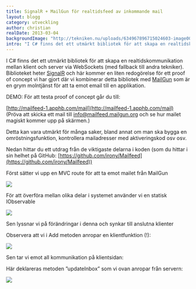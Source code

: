 ```yaml
---
title: SignalR + MailGun för realtidsfeed av inkommande mail
layout: blogg
category: utveckling
author: christian
realDate: 2013-03-04
backgroundImage: "http://tekniken.nu/uploads/634967896715024603-image001.png"
intro: "I C# finns det ett utmärkt bibliotek för att skapa en realtidskommunikation mellan klient och server via WebSockets (med fallback till andra tekniker). Biblioteket heter SignalR och här kommer en liten redogörelse för ett proof of concept vi har gjort där vi kombinerar detta bibliotek med MailGun som är en grym molntjänst för att ta emot email till en applikation."
---
```



I C# finns det ett utmärkt bibliotek för att skapa en realtidskommunikation mellan klient och server via WebSockets (med fallback till andra tekniker). Biblioteket heter [SignalR](http://nuget.org/packages/signalr) och här kommer en liten redogörelse för ett proof of concept vi har gjort där vi kombinerar detta bibliotek med [MailGun](http://www.mailgun.com/) som är en grym molntjänst för att ta emot email till en applikation.

DEMO: För att testa proof of concept går du till:

[http://mailfeed-1.apphb.com/mail](http://mailfeed-1.apphb.com/mail) (Pröva att skicka ett mail till [info@mailfeed.mailgun.org](mailto:info@mailfeed.mailgun.org)&nbsp;och se hur mailet magiskt kommer upp på skärmen.)

Detta kan vara utmärkt för många saker, bland annat om man ska bygga en omröstningsfunktion, kontrollera mailadresser med aktiveringskod osv osv.

Nedan hittar du ett utdrag från de viktigaste delarna i koden (som du hittar i sin helhet på GitHub: [https://github.com/irony/Mailfeed](https://github.com/irony/Mailfeed))

Först sätter vi upp en MVC route för att ta emot mailet från MailGun

[![](http://tekniken.nu/uploads/634967896715366413-image001.jpg)](http://tekniken.nu/uploads/634967896715366413-image001.jpg)

För att överföra mellan olika delar i systemet använder vi en statisk IObservable

[![](http://tekniken.nu/uploads/634967896715278519-image002.jpg)](http://tekniken.nu/uploads/634967896715278519-image002.jpg)

Sen lyssnar vi på förändringar i denna och synkar till anslutna klienter

Observera att vi i Add metoden anropar en klientfunktion (!):

[![](http://tekniken.nu/uploads/634967896715493371-image003.jpg)](http://tekniken.nu/uploads/634967896715493371-image003.jpg)

Sen tar vi emot all kommunikation på klientsidan:

Här deklareras metoden ”updateInbox” som vi ovan anropar från servern:

[![](http://tekniken.nu/uploads/634967896715620329-image004.png)](http://tekniken.nu/uploads/634967896715620329-image004.png)

